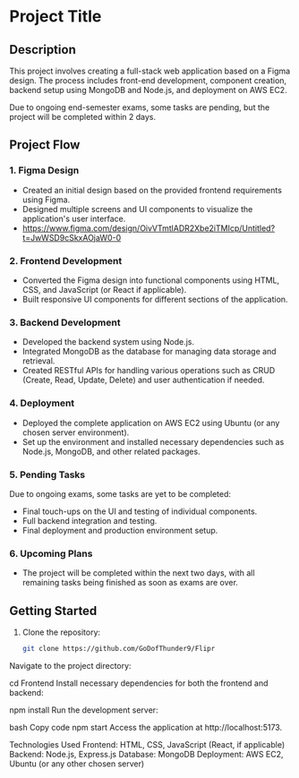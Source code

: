 # Project Title

## Description

This project involves creating a full-stack web application based on a Figma design. The process includes front-end development, component creation, backend setup using MongoDB and Node.js, and deployment on AWS EC2. 

Due to ongoing end-semester exams, some tasks are pending, but the project will be completed within 2 days.

## Project Flow

### 1. Figma Design
- Created an initial design based on the provided frontend requirements using Figma.
- Designed multiple screens and UI components to visualize the application's user interface.
- https://www.figma.com/design/OivVTmtlADR2Xbe2iTMIcp/Untitled?t=JwWSD9cSkxAOjaW0-0

### 2. Frontend Development
- Converted the Figma design into functional components using HTML, CSS, and JavaScript (or React if applicable).
- Built responsive UI components for different sections of the application.

### 3. Backend Development
- Developed the backend system using Node.js.
- Integrated MongoDB as the database for managing data storage and retrieval.
- Created RESTful APIs for handling various operations such as CRUD (Create, Read, Update, Delete) and user authentication if needed.

### 4. Deployment
- Deployed the complete application on AWS EC2 using Ubuntu (or any chosen server environment).
- Set up the environment and installed necessary dependencies such as Node.js, MongoDB, and other related packages.

### 5. Pending Tasks
Due to ongoing exams, some tasks are yet to be completed:
- Final touch-ups on the UI and testing of individual components.
- Full backend integration and testing.
- Final deployment and production environment setup.

### 6. Upcoming Plans
- The project will be completed within the next two days, with all remaining tasks being finished as soon as exams are over.

## Getting Started

1. Clone the repository:
   ```bash
   git clone https://github.com/GoDofThunder9/Flipr

Navigate to the project directory:

cd Frontend
Install necessary dependencies for both the frontend and backend:

npm install
Run the development server:

bash
Copy code
npm start
Access the application at http://localhost:5173.

Technologies Used
Frontend: HTML, CSS, JavaScript (React, if applicable)
Backend: Node.js, Express.js
Database: MongoDB
Deployment: AWS EC2, Ubuntu (or any other chosen server)


